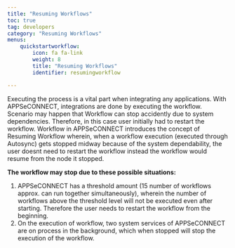 ```yaml
---
title: "Resuming Workflows"
toc: true
tag: developers
category: "Resuming Workflows"
menus: 
    quickstartworkflow:
        icon: fa fa-link
        weight: 8
        title: "Resuming Workflows"
        identifier: resumingworkflow

---
```

Executing the process is a vital part when integrating any applications. With APPSeCONNECT, integrations are done by executing the workflow. 
Scenario may happen that Workflow can stop accidently due to system dependencies. Therefore, in this case user initially had to restart the workflow.
Workflow in APPSeCONNECT introduces the concept of Resuming Workflow wherein, when a workflow execution (executed through Autosync) gets stopped 
midway because of the system dependability, the user doesnt need to restart the workflow instead the workflow would resume from the node it stopped.

**The workflow may stop due to these possible situations:**

1.	APPSeCONNECT has a threshold amount (15 number of workflows approx. can run together simultaneously), wherein the number of workflows 
    above the threshold level will not be executed even after starting. Therefore the user needs to restart the workflow from the beginning.
2.	On the execution of workflow, two system services of APPSeCONNECT are on process in the background, which when stopped will stop the execution 
    of the workflow.




